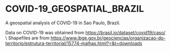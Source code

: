 # COVID-19_GEOSPATIAL_BRAZIL
A geospatial analysis of COVID-19 in Sao Paulo, Brazil.



Data on COVID-19 was obtained from https://brasil.io/dataset/covid19/caso/ \\
Shapefiles are from https://www.ibge.gov.br/geociencias/organizacao-do-territorio/estrutura-territorial/15774-malhas.html?=&t=downloads
